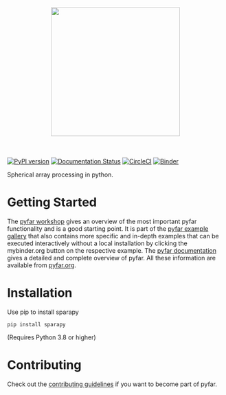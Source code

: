 <h1 align="center">
<img src="https://github.com/pyfar/gallery/raw/main/docs/resources/logos/pyfar_logos_fixed_size_sparapy.png" width="300">
</h1><br>



[![PyPI version](https://badge.fury.io/py/sparapy.svg)](https://badge.fury.io/py/sparapy)
[![Documentation Status](https://readthedocs.org/projects/sparapy/badge/?version=latest)](https://sparapy.readthedocs.io/en/latest/?badge=latest)
[![CircleCI](https://circleci.com/gh/pyfar/sparapy.svg?style=shield)](https://circleci.com/gh/pyfar/sparapy)
[![Binder](https://mybinder.org/badge_logo.svg)](https://mybinder.org/v2/gh/pyfar/gallery/main?labpath=docs/gallery/interactive/pyfar_introduction.ipynb)

Spherical array processing in python.

Getting Started
===============

The [pyfar workshop](https://mybinder.org/v2/gh/pyfar/gallery/main?labpath=docs/gallery/interactive/pyfar_introduction.ipynb)
gives an overview of the most important pyfar functionality and is a good
starting point. It is part of the [pyfar example gallery](https://pyfar-gallery.readthedocs.io/en/latest/examples_gallery.html)
that also contains more specific and in-depth
examples that can be executed interactively without a local installation by
clicking the mybinder.org button on the respective example. The
[pyfar documentation](https://pyfar.readthedocs.io) gives a detailed and complete overview of pyfar. All
these information are available from [pyfar.org](https://pyfar.org).

Installation
============

Use pip to install sparapy

    pip install sparapy

(Requires Python 3.8 or higher)


Contributing
============

Check out the [contributing guidelines](https://pyfar.readthedocs.io/en/stable/contributing.html) if you want to become part of pyfar.
